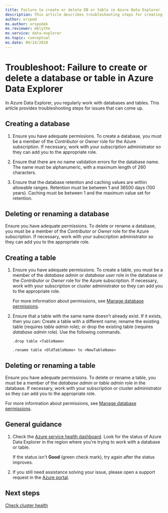 ```yaml
---
title: Failure to create or delete DB or table in Azure Data Explorer
description: This article describes troubleshooting steps for creating and deleting databases and tables in Azure Data Explorer.
author: orspod
ms.author: orspodek
ms.reviewer: mblythe
ms.service: data-explorer
ms.topic: conceptual
ms.date: 09/24/2018
---
```


# Troubleshoot: Failure to create or delete a database or table in Azure Data Explorer

In Azure Data Explorer, you regularly work with databases and tables. This article provides troubleshooting steps for issues that can come up.

## Creating a database

1. Ensure you have adequate permissions. To create a database, you must be a member of the *Contributor* or *Owner* role for the Azure subscription. If necessary, work with your subscription administrator so they can add you to the appropriate role.

1. Ensure that there are no name validation errors for the database name. The name must be alphanumeric, with a maximum length of 260 characters.

1. Ensure that the database retention and caching values are within allowable ranges. Retention must be between 1 and 36500 days (100 years). Caching must be between 1 and the maximum value set for retention.

## Deleting or renaming a database

Ensure you have adequate permissions. To delete or rename a database, you must be a member of the *Contributor* or *Owner* role for the Azure subscription. If necessary, work with your subscription administrator so they can add you to the appropriate role.

## Creating a table

1. Ensure you have adequate permissions. To create a table, you must be a member of the *database admin* or *database user* role in the database or the *Contributor* or *Owner* role for the Azure subscription. If necessary, work with your subscription or cluster administrator so they can add you to the appropriate role.

    For more information about permissions, see [Manage database permissions](manage-database-permissions.md).

1. Ensure that a table with the same name doesn't already exist. If it exists, then you can: Create a table with a different name; rename the existing table (requires *table admin* role); or drop the existing table (requires *database admin* role). Use the following commands.

    ```Kusto
    .drop table <TableName>

   .rename table <OldTableName> to <NewTableName>
    ```

## Deleting or renaming a table

Ensure you have adequate permissions. To delete or rename a table, you must be a member of the *database admin* or *table admin* role in the database. If necessary, work with your subscription or cluster administrator so they can add you to the appropriate role.

For more information about permissions, see [Manage database permissions](manage-database-permissions.md).

## General guidance

1. Check the [Azure service health dashboard](https://azure.microsoft.com/status/). Look for the status of Azure Data Explorer in the region where you're trying to work with a database or table.

    If the status isn't **Good** (green check mark), try again after the status improves.

1. If you still need assistance solving your issue, please open a support request in the [Azure portal](https://portal.azure.com/#blade/Microsoft_Azure_Support/HelpAndSupportBlade/overview).

## Next steps

[Check cluster health](check-cluster-health.md)